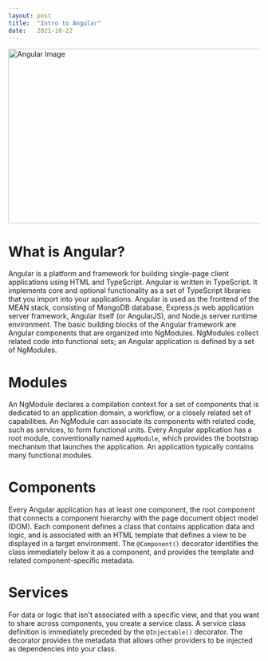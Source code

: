 ```yaml
---
layout: post
title:  "Intro to Angular"
date:   2021-10-22 
---
```

<html>
<head>
<meta charset="utf-8">
<title>Intro to Angular</title>
<style></style>
</head>
<body>
<img src="https://www.metaltoad.com/sites/default/files/styles/large_personal_photo_870x500_/public/2020-05/angularjs-logo-blog-header_0.jpg?itok=CUBxFqam" alt="Angular Image" width="600" height="350">
<h1>What is Angular?</h1>
    <p>Angular is a platform and framework for building single-page client applications using HTML and TypeScript. Angular is written in TypeScript. It implements core and optional functionality as a set of TypeScript libraries that you import into your applications. Angular is used as the frontend of the MEAN stack, consisting of MongoDB database, Express.js web application server framework, Angular itself (or AngularJS), and Node.js server runtime environment. The basic building blocks of the Angular framework are Angular components that are organized into NgModules. NgModules collect related code into functional sets; an Angular application is defined by a set of NgModules.</p>
<h1>Modules</h1>
    <p>An NgModule declares a compilation context for a set of components that is dedicated to an application domain, a workflow, or a closely related set of capabilities. An NgModule can associate its components with related code, such as services, to form functional units. Every Angular application has a root module, conventionally named <code>AppModule</code>, which provides the bootstrap mechanism that launches the application. An application typically contains many functional modules.</p>
<h1>Components</h1>
    <p>Every Angular application has at least one component, the root component that connects a component hierarchy with the page document object model (DOM). Each component defines a class that contains application data and logic, and is associated with an HTML template that defines a view to be displayed in a target environment. The <code>@Component()</code> decorator identifies the class immediately below it as a component, and provides the template and related component-specific metadata.</p>
<h1>Services</h1>
    <p>For data or logic that isn't associated with a specific view, and that you want to share across components, you create a service class. A service class definition is immediately preceded by the <code>@Injectable()</code> decorator. The decorator provides the metadata that allows other providers to be injected as dependencies into your class.</p>
</body>
</html>